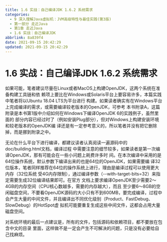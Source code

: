 ```yaml
---
title: 1.6 实战：自己编译JDK 1.6.2 系统需求
categories:
  - 9 深入理解Java虛拟机：JVM高级特性与最佳实践(第3版)
  - 第一部分 走近Java
  - 第1章 走近Java
  - 1.6 实战：自己编译JDK
abbrlink: 8a839f4
date: 2021-09-15 20:42:29
updated: 2021-09-15 20:42:29
---
```

# 1.6 实战：自己编译JDK 1.6.2 系统需求
如果可能，笔者建议尽量在Linux或者MacOS上构建OpenJDK，这两个系统在准备构建工具链和依 赖项上要比在Windows或Solaris平台上要容易许多，本篇实践中笔者将以Ubuntu 18.04 LTS为平台进行 构建。如果读者确实有在Windows平台上完成编译的需求，或需要编译较老版本的OpenJDK，可参考 本书附录A，这篇附录是本书第1版中介绍如何在Windows下编译OpenJDK 6的实践例子，虽然里面的 部分内容已经过时了（例如安装Plug部分），但对Windows上构建安装环境和较老版本的OpenJDK编 译还是有一定参考意义的，所以笔者并没有把它删除掉，而是挪到附录之中。

无论在什么平台下进行编译，都建议读者认真阅读一遍源码中的doc/building.html文档，编译过程 中需要注意的细节较多，如果读者是第一次编译OpenJDK，那有可能会在一些小问题上耗费许多时 间。在本次编译中采用的是64位操作系统，默认参数下编译出来的也是64位的OpenJDK，如果需要编 译32位版本，笔者同样推荐在64位的操作系统上进行，理由是编译过程可以使用更大内存（32位系统 受4G内存限制），通过编译参数（--with-target-bits=32）来指定需要生成32位编译结果即可。在官方 文档上要求编译OpenJDK至少需要2～4GB的内存空间（CPU核心数越多，需要的内存越大），而且 至少要6～8GB的空闲磁盘空间，不要看OpenJDK源码的大小只有不到600MB，要完成编译，过程中 会产生大量的中间文件，并且编译出不同优化级别（Product、FastDebug、SlowDebug）的HotSpot虚 拟机可能要重复生成这些中间文件，这都会占用大量磁盘空间。

对系统环境的最后一点建议是，所有的文件，包括源码和依赖项目，都不要放在包含中文的目录 里面，这样做不是一定会产生不可解决的问题，只是没有必要给自己找麻烦。

